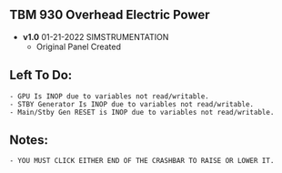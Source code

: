 ## TBM 930 Overhead Electric Power    
- **v1.0**  01-21-2022 SIMSTRUMENTATION
    - Original Panel Created


## Left To Do:
    - GPU Is INOP due to variables not read/writable.
    - STBY Generator Is INOP due to variables not read/writable.
    - Main/Stby Gen RESET is INOP due to variables not read/writable.
    	
## Notes:
    - YOU MUST CLICK EITHER END OF THE CRASHBAR TO RAISE OR LOWER IT.